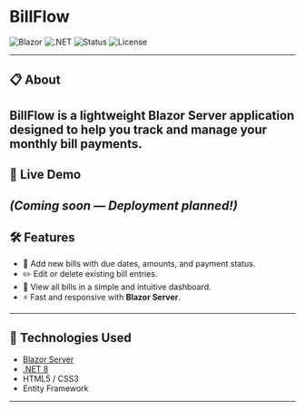 # BillFlow

![Blazor](https://img.shields.io/badge/Blazor-WASM-purple)
![.NET](https://img.shields.io/badge/.NET-8.0-blueviolet)
![Status](https://img.shields.io/badge/Status-Work_in_Progress-yellow)
![License](https://img.shields.io/badge/License-MIT-green)

---

## 📋 About

**BillFlow** is a lightweight **Blazor Server** application designed to help you **track and manage your monthly bill payments**.
---

## 🚀 Live Demo
*(Coming soon — Deployment planned!)*
---

## 🛠️ Features

- 🧾 Add new bills with due dates, amounts, and payment status.
- ✏️ Edit or delete existing bill entries.
- 📅 View all bills in a simple and intuitive dashboard.
- ⚡ Fast and responsive with **Blazor Server**.
---

## 🧩 Technologies Used

- [Blazor Server](https://dotnet.microsoft.com/en-us/apps/aspnet/web-apps/blazor)
- [.NET 8](https://dotnet.microsoft.com/en-us/download/dotnet/8.0)
- HTML5 / CSS3
- Entity Framework
---

